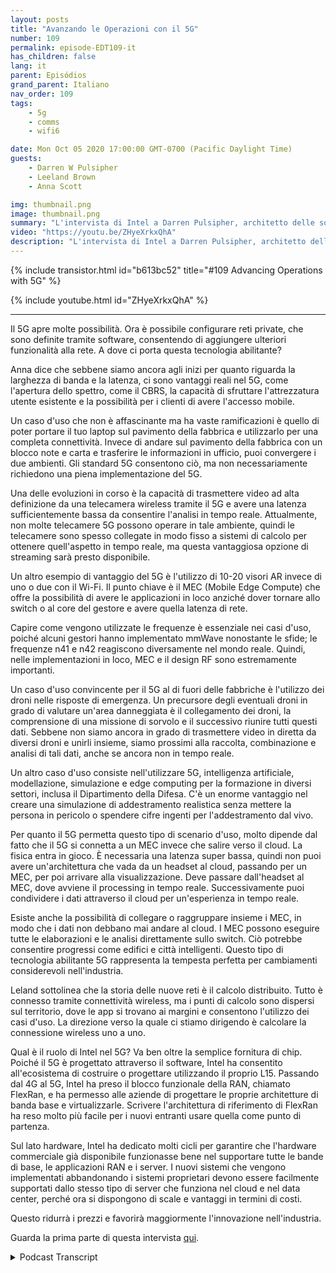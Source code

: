 ```yaml
---
layout: posts
title: "Avanzando le Operazioni con il 5G"
number: 109
permalink: episode-EDT109-it
has_children: false
lang: it
parent: Episódios
grand_parent: Italiano
nav_order: 109
tags:
    - 5g
    - comms
    - wifi6

date: Mon Oct 05 2020 17:00:00 GMT-0700 (Pacific Daylight Time)
guests:
    - Darren W Pulsipher
    - Leeland Brown
    - Anna Scott

img: thumbnail.png
image: thumbnail.png
summary: "L'intervista di Intel a Darren Pulsipher, architetto delle soluzioni principali, Leland Brown, ingegnere principale: Direttore tecnico delle comunicazioni avanzate, e la dottoressa Anna Scott, architetto principale dell'edge per il settore pubblico, parla della storia delle comunicazioni avanzate e dei casi d'uso futuri con il 5G. Parte due di due."
video: "https://youtu.be/ZHyeXrkxQhA"
description: "L'intervista di Intel a Darren Pulsipher, architetto delle soluzioni principali, Leland Brown, ingegnere principale: Direttore tecnico delle comunicazioni avanzate, e la dottoressa Anna Scott, architetto principale dell'edge per il settore pubblico, parla della storia delle comunicazioni avanzate e dei casi d'uso futuri con il 5G. Parte due di due."
---
```


<div>
{% include transistor.html id="b613bc52" title="#109 Advancing Operations with 5G" %}

{% include youtube.html id="ZHyeXrkxQhA" %}
</div>

---

Il 5G apre molte possibilità. Ora è possibile configurare reti private, che sono definite tramite software, consentendo di aggiungere ulteriori funzionalità alla rete. A dove ci porta questa tecnologia abilitante?

Anna dice che sebbene siamo ancora agli inizi per quanto riguarda la larghezza di banda e la latenza, ci sono vantaggi reali nel 5G, come l'apertura dello spettro, come il CBRS, la capacità di sfruttare l'attrezzatura utente esistente e la possibilità per i clienti di avere l'accesso mobile.

Un caso d'uso che non è affascinante ma ha vaste ramificazioni è quello di poter portare il tuo laptop sul pavimento della fabbrica e utilizzarlo per una completa connettività. Invece di andare sul pavimento della fabbrica con un blocco note e carta e trasferire le informazioni in ufficio, puoi convergere i due ambienti. Gli standard 5G consentono ciò, ma non necessariamente richiedono una piena implementazione del 5G.

Una delle evoluzioni in corso è la capacità di trasmettere video ad alta definizione da una telecamera wireless tramite il 5G e avere una latenza sufficientemente bassa da consentire l'analisi in tempo reale. Attualmente, non molte telecamere 5G possono operare in tale ambiente, quindi le telecamere sono spesso collegate in modo fisso a sistemi di calcolo per ottenere quell'aspetto in tempo reale, ma questa vantaggiosa opzione di streaming sarà presto disponibile.

Un altro esempio di vantaggio del 5G è l'utilizzo di 10-20 visori AR invece di uno o due con il Wi-Fi. Il punto chiave è il MEC (Mobile Edge Compute) che offre la possibilità di avere le applicazioni in loco anziché dover tornare allo switch o al core del gestore e avere quella latenza di rete.

Capire come vengono utilizzate le frequenze è essenziale nei casi d'uso, poiché alcuni gestori hanno implementato mmWave nonostante le sfide; le frequenze n41 e n42 reagiscono diversamente nel mondo reale. Quindi, nelle implementazioni in loco, MEC e il design RF sono estremamente importanti.

Un caso d'uso convincente per il 5G al di fuori delle fabbriche è l'utilizzo dei droni nelle risposte di emergenza. Un precursore degli eventuali droni in grado di valutare un'area danneggiata è il collegamento dei droni, la comprensione di una missione di sorvolo e il successivo riunire tutti questi dati. Sebbene non siamo ancora in grado di trasmettere video in diretta da diversi droni e unirli insieme, siamo prossimi alla raccolta, combinazione e analisi di tali dati, anche se ancora non in tempo reale.

Un altro caso d'uso consiste nell'utilizzare 5G, intelligenza artificiale, modellazione, simulazione e edge computing per la formazione in diversi settori, inclusa il Dipartimento della Difesa. C'è un enorme vantaggio nel creare una simulazione di addestramento realistica senza mettere la persona in pericolo o spendere cifre ingenti per l'addestramento dal vivo.

Per quanto il 5G permetta questo tipo di scenario d'uso, molto dipende dal fatto che il 5G si connetta a un MEC invece che salire verso il cloud. La fisica entra in gioco. È necessaria una latenza super bassa, quindi non puoi avere un'architettura che vada da un headset al cloud, passando per un MEC, per poi arrivare alla visualizzazione. Deve passare dall'headset al MEC, dove avviene il processing in tempo reale. Successivamente puoi condividere i dati attraverso il cloud per un'esperienza in tempo reale.

Esiste anche la possibilità di collegare o raggruppare insieme i MEC, in modo che i dati non debbano mai andare al cloud. I MEC possono eseguire tutte le elaborazioni e le analisi direttamente sullo switch. Ciò potrebbe consentire progressi come edifici e città intelligenti. Questo tipo di tecnologia abilitante 5G rappresenta la tempesta perfetta per cambiamenti considerevoli nell'industria.

Leland sottolinea che la storia delle nuove reti è il calcolo distribuito. Tutto è connesso tramite connettività wireless, ma i punti di calcolo sono dispersi sul territorio, dove le app si trovano ai margini e consentono l'utilizzo dei casi d'uso. La direzione verso la quale ci stiamo dirigendo è calcolare la connessione wireless uno a uno.

Qual è il ruolo di Intel nel 5G? Va ben oltre la semplice fornitura di chip. Poiché il 5G è progettato attraverso il software, Intel ha consentito all'ecosistema di costruire o progettare utilizzando il proprio L15. Passando dal 4G al 5G, Intel ha preso il blocco funzionale della RAN, chiamato FlexRan, e ha permesso alle aziende di progettare le proprie architetture di banda base e virtualizzarle. Scrivere l'architettura di riferimento di FlexRan ha reso molto più facile per i nuovi entranti usare quella come punto di partenza.

Sul lato hardware, Intel ha dedicato molti cicli per garantire che l'hardware commerciale già disponibile funzionasse bene nel supportare tutte le bande di base, le applicazioni RAN e i server. I nuovi sistemi che vengono implementati abbandonando i sistemi proprietari devono essere facilmente supportati dallo stesso tipo di server che funziona nel cloud e nel data center, perché ora si dispongono di scale e vantaggi in termini di costi.

Questo ridurrà i prezzi e favorirà maggiormente l'innovazione nell'industria.

Guarda la prima parte di questa intervista [qui](episode-EDT108).



<details>
<summary> Podcast Transcript </summary>

<p></p>

</details>
